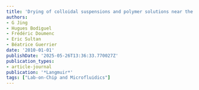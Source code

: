 ```yaml
---
title: 'Drying of colloidal suspensions and polymer solutions near the contact line: deposit thickness at low capillary number'
authors:
- G Jing
- Hugues Bodiguel
- Frédéric Doumenc
- Eric Sultan
- Béatrice Guerrier
date: '2010-01-01'
publishDate: '2025-05-26T13:36:33.770027Z'
publication_types:
- article-journal
publication: '*Langmuir*'
tags: ["Lab-on-Chip and Microfluidics"]
---
```

